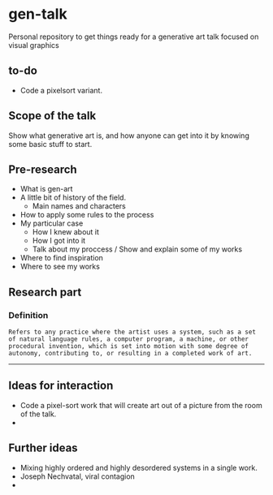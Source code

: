 # gen-talk
Personal repository to get things ready for a generative art talk focused on visual graphics

## to-do

- Code a pixelsort variant.

## Scope of the talk

Show what generative art is, and how anyone can get into it by knowing some basic stuff to start.

## Pre-research

- What is gen-art
- A little bit of history of the field.
    - Main names and characters
- How to apply some rules to the process
- My particular case
    - How I knew about it
    - How I got into it
    - Talk about my proccess / Show and explain some of my works
- Where to find inspiration
- Where to see my works

## Research part

### Definition

    Refers to any practice where the artist uses a system, such as a set of natural language rules, a computer program, a machine, or other procedural invention, which is set into motion with some degree of autonomy, contributing to, or resulting in a completed work of art.

    


---

## Ideas for interaction

- Code a pixel-sort work that will create art out of a picture from the room of the talk.
- 

## Further ideas

- Mixing highly ordered and highly desordered systems in a single work.
- Joseph Nechvatal, viral contagion
- 